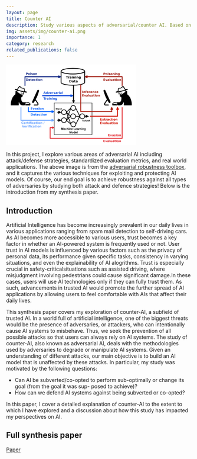 ```yaml
---
layout: page
title: Counter AI
description: Study various aspects of adversarial/counter AI. Based on my directed study at UWAPL Fall 2023.
img: assets/img/counter-ai.png
importance: 1
category: research
related_publications: false
---
```


<img src="/assets/img/counter-ai.png" alt="drawing" width="70%"/>

In this project, I explore various areas of adversarial AI including attack/defense strategies, standardized evaluation metrics, and real world applications. The above image is from the [adversarial robustness toolbox](https://github.com/Trusted-AI/adversarial-robustness-toolbox), and it captures the various techniques for exploiting and protecting AI models. Of course, our end goal is to achieve robustness against all types of adversaries by studying both attack and defence strategies! Below is the introduction from my synthesis paper. 

## Introduction

Artificial Intelligence has become increasingly prevalent in our daily lives in various applications ranging
from spam mail detection to self-driving cars. As AI becomes more accessible to various users, trust becomes
a key factor in whether an AI-powered system is frequently used or not. User trust in AI models is influenced
by various factors such as the privacy of personal data, its performance given specific tasks, consistency in
varying situations, and even the explainability of AI alogrithms. Trust is especially crucial in safety-criticalsituations such as assisted driving, where misjudgment involving pedestrians could cause significant damage.In these cases, users will use AI technologies only if they can fully trust them. As such, advancements in trusted AI would promote the further spread of AI applications by allowing users to feel comfortable with AIs that affect their daily lives.

This synthesis paper covers my exploration of counter-AI, a subfield of trusted AI. In a world full of
artificial intelligence, one of the biggest threats would be the presence of adversaries, or attackers, who can intentionally cause AI systems to misbehave. Thus, we seek the prevention of all possible attacks so that
users can always rely on AI systems. The study of counter-AI, also known as adversarial AI, deals with the
methodologies used by adversaries to degrade or manipulate AI systems. Given an understanding of different
attacks, our main objective is to build an AI model that is unaffected by these attacks. In particular, my study was motivated by the following questions:
* Can AI be subverted/co-opted to perform sub-optimally or change its goal (from the goal it was sup-
    posed to achieve)?
* How can we defend AI systems against being subverted or co-opted?

In this paper, I cover a detailed explanation of counter-AI to the extent to which I have explored and a
discussion about how this study has impacted my perspectives on AI.

## Full synthesis paper
[Paper](https://masanakura.github.io/assets/pdf/counter_ai_synthesis.pdf)